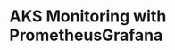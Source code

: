 # AKS Monitoring with PrometheusGrafana                                                                                                                             
